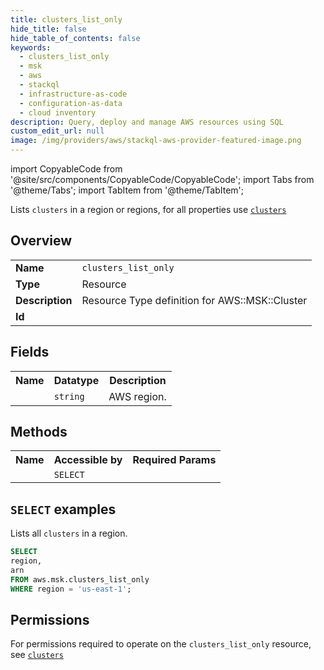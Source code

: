 ```yaml
---
title: clusters_list_only
hide_title: false
hide_table_of_contents: false
keywords:
  - clusters_list_only
  - msk
  - aws
  - stackql
  - infrastructure-as-code
  - configuration-as-data
  - cloud inventory
description: Query, deploy and manage AWS resources using SQL
custom_edit_url: null
image: /img/providers/aws/stackql-aws-provider-featured-image.png
---
```


import CopyableCode from '@site/src/components/CopyableCode/CopyableCode';
import Tabs from '@theme/Tabs';
import TabItem from '@theme/TabItem';

Lists <code>clusters</code> in a region or regions, for all properties use <a href="/providers/aws/serviceName/clusters/"><code>clusters</code></a>

## Overview
<table><tbody>
<tr><td><b>Name</b></td><td><code>clusters_list_only</code></td></tr>
<tr><td><b>Type</b></td><td>Resource</td></tr>
<tr><td><b>Description</b></td><td>Resource Type definition for AWS::MSK::Cluster</td></tr>
<tr><td><b>Id</b></td><td><CopyableCode code="aws.msk.clusters_list_only" /></td></tr>
</tbody></table>

## Fields
<table><tbody><tr><th>Name</th><th>Datatype</th><th>Description</th></tr><tr><td><CopyableCode code="region" /></td><td><code>string</code></td><td>AWS region.</td></tr>
</tbody></table>

## Methods

<table><tbody>
  <tr>
    <th>Name</th>
    <th>Accessible by</th>
    <th>Required Params</th>
  </tr>
  <tr>
    <td><CopyableCode code="list_resources" /></td>
    <td><code>SELECT</code></td>
    <td><CopyableCode code="region" /></td>
  </tr>
</tbody></table>

## `SELECT` examples
Lists all <code>clusters</code> in a region.
```sql
SELECT
region,
arn
FROM aws.msk.clusters_list_only
WHERE region = 'us-east-1';
```


## Permissions

For permissions required to operate on the <code>clusters_list_only</code> resource, see <a href="/providers/aws/msk/clusters/#permissions"><code>clusters</code></a>

